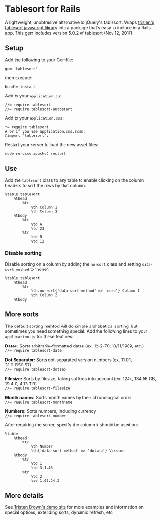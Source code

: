 # Tablesort for Rails

A lightweight, unobtrusive alternative to jQuery's tablesort.  Wraps [tristen's tablesort javascript library](https://github.com/tristen/tablesort) into a package that's easy to include in a Rails app.  This gem includes version 5.0.2 of tablesort (Nov 12, 2017).

## Setup

Add the following to your Gemfile:

```
gem 'tablesort'
```

then execute:

```
bundle install
```

Add to your `application.js`:

```
//= require tablesort
//= require tablesort-autostart
```

Add to your `application.css`:

```
*= require tablesort
# or if you use application.css.scss:
@import 'tablesort';
```

Restart your server to load the new asset files:

```
sudo service apache2 restart
```

## Use

Add the `tablesort` class to any table to enable clicking on the column headers to sort the rows by that column.

``` haml
%table.tablesort
    %thead
        %tr
            %th Column 1
            %th Column 2
    %tbody
        %tr
            %td A
            %td 23
        %tr
            %td B
            %td 12
```

### Disable sorting

Disable sorting on a column by adding the `no-sort` class and setting `data-sort-method` to 'none':

``` haml
%table.tablesort
    %thead
        %tr
            %th.no-sort{'data-sort-method' => 'none'} Column 1
            %th Column 2
    %tbody
```

## More sorts

The default sorting mehtod will do simple alphabetical sorting, but sometimes you need something special.  Add the following lines to your `application.js` for these features:

**Dates:** Sorts arbitrarily-formatted dates (ex. 12-2-70, 10/11/1969, etc.)  
`//= require tablesort-date`

**Dot Separator:** Sorts dot-separated version numbers (ex. 11.0.1, 31.0.1650.57)  
`//= require tablesort-dotsep`

**Filesize:** Sorts by filesize, taking suffixes into account (ex. 124k, 134.56 GB, 19.4 K, 4.13 TiB)  
`//= require tablesort-filesize`

**Month names:** Sorts month names by their chronological order  
`//= require tablesort-monthname`

**Numbers:** Sorts numbers, including currency  
`//= require tablesort-number`

After requiring the sorter, specify the column it should be used on:

```haml
%table
    %thead
        %tr
            %th Number
            %th{'data-sort-method' => 'dotsep'} Version
    %tbody
        %tr
            %td 1
            %td 3.1.46
        %tr
            %td 2
            %td 1.08.24.2
```

## More details

See [Tristen Brown's demo site](http://tristen.ca/tablesort/demo/) for more examples and information on special options, extending sorts, dynamic refresh, etc.
